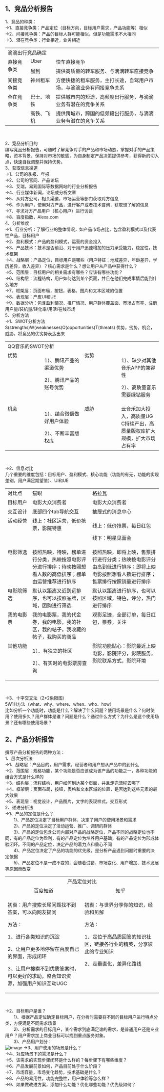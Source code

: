 ## 1、竞品分析报告

1、竞品的种类：<br/>
->1、直接竞争类：产品定位（目标方向，目标用户需求，产品功能等）相似<br/>
->2、间接竞争类：产品的目标人群可能相似，但是功能需求不大相同<br/>
->3、潜在竞争类：行业相近，业务相近<br/>

<table data-sort="sortDisabled">
    <tbody>
        <tr class="firstRow">
            <td valign="top" rowspan="1" colspan="3" style="word-break: break-all;">
                滴滴出行竞品确定
            </td>
        </tr>
        <tr>
            <td width="105.66666666666669" valign="top" rowspan="2" colspan="1" style="word-break: break-all;">
                直接竞争类
            </td>
            <td width="91.66666666666669" valign="top" style="word-break: break-all;">
                Uber
            </td>
            <td width="651" valign="top" style="word-break: break-all;">
                快车直接竞争<br/>
            </td>
        </tr>
        <tr>
            <td width="105.66666666666669" valign="top" style="word-break: break-all;">
                易到
            </td>
            <td width="89.66666666666669" valign="top" style="word-break: break-all;">
                提供高质量的转车服务、与滴滴转车直接竞争
            </td>
        </tr>
        <tr>
            <td width="105.66666666666669" valign="top" style="word-break: break-all;">
                间接竞争类
            </td>
            <td width="91.66666666666669" valign="top" style="word-break: break-all;">
                神州租车
            </td>
            <td width="651" valign="top" style="word-break: break-all;">
                方便快捷的租车服务，主打长途，自驾用户市场，与滴滴业务有间接竞争关系
            </td>
        </tr>
        <tr>
            <td width="105.66666666666669" valign="top" rowspan="2" colspan="1" style="word-break: break-all;">
                全在竞争类<br/>
            </td>
            <td width="91.66666666666669" valign="top" style="word-break: break-all;">
                巴士、地铁
            </td>
            <td width="651" valign="top" style="word-break: break-all;">
                提供城市内的短途，高频度出行服务，与滴滴业务有潜在的竞争关系
            </td>
        </tr>
        <tr>
            <td width="105.66666666666669" valign="top" style="word-break: break-all;">
                高铁、飞机
            </td>
            <td width="129.66666666666669" valign="top" style="word-break: break-all;">
                提供跨城市，跨国的低频段出行服务，与滴滴业务有潜在的竞争关系
            </td>
        </tr>
    </tbody>
</table>
<p>
    <br/>
</p>
2、竞品分析目的<br/>
编写竞品分析报告，可随时了解竞争对手的产品和市场动态，掌握对手的产品策略，资本背景，保持对市场的敏感，为自身制定产品决策提供参考，获得新的切入点，快速自我调整并保持优势。<br/>
3、获取信息渠道<br/>
->1、公司的季报、年报<br/>
->2、公司的官网、产品论坛<br/>
->3、艾瑞，易观国际等数据网站的行业分析报告<br/>
->4、行业媒体新闻，论坛或分析文章<br/>
->5、从对方公司，相关渠道，市场运营等部门获取对方信息<br/>
->6、作为用户，使用对方产品，进行客户或者技术咨询，获取想了解的信息<br/>
->7、寻求对方产品用户（核心用户）进行访谈<br/>
->8、百度指数，Alexa.com<br/>
4、分析维度<br/>
->1、行业分析：了解行业的整体情况，如产品市场占比，包含盈利模式以及代表性产品，目标用户<br/>
->2、盈利模式：产品的盈利模式，运营的资金投入<br/>
->3、产品技术：技术是否前沿、对于用户迅速增加的压力承受能力，稳定性，技术框架<br/>
->4、战略层：产品定位，目标用户是哪些（用户特征：地域差异，年龄差异，学历差异，收入差异）？核心需求是什么？想让用户从产品中获得什么？<br/>
->5、范围层：目标用户的相关需求有哪些？应该有哪些功能？<br/>
->6、结构层：流程结构，用户如何达到某个页面，并且在他们完成事情后能到什么地方<br/>
->7、框架层：页面布局，按钮，表格，图片和文本区域的位置<br/>
->8、表现层：产皮UI和UE<br/>
->9、数据分析：包含盈利情况、推广情况、用户群体覆盖面、市场占有率、注册用户量/装机量/转化率/用活/在线市场<br/>
5、分析方法<br/>
->1、SWOT分析方法<br/>
S(strengths)W(weaknesses)O(opportunities)T(threats) 优势，劣势，机会，威胁，将竞品的优劣势表达出来
<table data-sort="sortDisabled">
    <tbody>
        <tr class="firstRow">
            <td valign="top" rowspan="1" colspan="4" style="word-break: break-all;">
                QQ音乐的SWOT分析<br/>
            </td>
        </tr>
        <tr>
            <td width="231" valign="top" style="word-break: break-all;">
                优势
            </td>
            <td width="231" valign="top" style="word-break: break-all;">
                <p>
                    1）、腾讯产品的渠道优势
                </p>
                <p>
                    2）、腾讯产品的账号优势
                </p>
            </td>
            <td width="231" valign="top" style="word-break: break-all;">
                劣势
            </td>
            <td width="231" valign="top" style="word-break: break-all;">
                <p>
                    1）、缺少对其他音乐APP的兼容性
                </p>
                <p>
                    2）、高质量音乐需要绿钻服务
                </p>
            </td>
        </tr>
        <tr>
            <td width="231" valign="top" style="word-break: break-all;">
                机会
            </td>
            <td width="231" valign="top" style="word-break: break-all;">
                <p>
                    1）、结合微信做好用户体验
                </p>
                <p>
                    2）、不断丰富版权库
                </p>
            </td>
            <td width="231" valign="top" style="word-break: break-all;">
                威胁
            </td>
            <td width="231" valign="top" style="word-break: break-all;">
                云音乐加大投入，高质量UGC持续产出，高质量版权库扩大规模，扩大市场占有率
            </td>
        </tr>
    </tbody>
</table>
<p>
    <br/>
</p>

->2、信息对比<br/>
几个重要的维度包括：目标用户、盈利模式、核心功能（功能的有无，功能的实现差别，用户满足期望值）、UI和UE<br/>
<table>
    <tbody>
        <tr class="firstRow">
            <td width="129.66666666666666" valign="top" style="word-break: break-all;">
                对比点
            </td>
            <td width="370.6666666666667" valign="top" style="word-break: break-all;">
                猫眼
            </td>
            <td width="442.6666666666667" valign="top" style="word-break: break-all;">
                格拉瓦
            </td>
        </tr>
        <tr>
            <td width="129.66666666666666" valign="top" style="word-break: break-all;">
                目标用户
            </td>
            <td width="370.6666666666667" valign="top" style="word-break: break-all;">
                电影大众消费者
            </td>
            <td width="442.6666666666667" valign="top" style="word-break: break-all;">
                电影大众消费者
            </td>
        </tr>
        <tr>
            <td width="129.66666666666666" valign="top" style="word-break: break-all;">
                交互设计
            </td>
            <td width="370.6666666666667" valign="top" style="word-break: break-all;">
                底部四个tab导航交互
            </td>
            <td width="442.6666666666667" valign="top" style="word-break: break-all;">
                抽屉式的消息中心
            </td>
        </tr>
        <tr>
            <td width="129.66666666666666" valign="top" style="word-break: break-all;">
                活动经营
            </td>
            <td width="370.6666666666667" valign="top" style="word-break: break-all;">
                线上：社区运营，低价抢票，影院特惠
            </td>
            <td width="442.6666666666667" valign="top" style="word-break: break-all;">
                <p>
                    线上：低价抢票，每日红包
                </p>
                <p>
                    线下：明星见面会
                </p>
            </td>
        </tr>
        <tr>
            <td width="129.66666666666666" valign="top" style="word-break: break-all;">
                电影筛选
            </td>
            <td width="370.6666666666667" valign="top" style="word-break: break-all;">
                按照热映，待映，榜单进行分类，热映按照电影评分进行排序；待映按照想看人数的高低排序；榜单由运营推荐进行排序
            </td>
            <td width="442.6666666666667" valign="top" style="word-break: break-all;">
                按照热映，即将上映，售票排行进行分类；热映按电影评分由高到低进行排序；即将上映电影按照想看人数进行排序；售票排行按照销量进行排序
            </td>
        </tr>
        <tr>
            <td width="129.66666666666666" valign="top" style="word-break: break-all;">
                电影院筛选
            </td>
            <td width="370.6666666666667" valign="top" style="word-break: break-all;">
                默认以距离又近到远排序，也可以按照品牌，区域，团购进行筛选
            </td>
            <td width="442.6666666666667" valign="top" style="word-break: break-all;">
                默认以距离进行排序，也可以按照区域，特色，评分，热门进行排序
            </td>
        </tr>
        <tr>
            <td width="129.66666666666666" valign="top" style="word-break: break-all;">
                我的电影票
            </td>
            <td width="370.6666666666667" valign="top" style="word-break: break-all;">
                我的电影票，我的代金券，我的电影，我的社区，我的帖子，我收藏的帖子，我购买的商品
            </td>
            <td width="442.6666666666667" valign="top" style="word-break: break-all;">
                观影足迹，全部订单，每日红包，票券，关注
            </td>
        </tr>
        <tr>
            <td width="129.66666666666666" valign="top" style="word-break: break-all;">
                其他功能
            </td>
            <td width="370.6666666666667" valign="top" style="word-break: break-all;">
                <p>
                    1）、有独立的社区
                </p>
                <p>
                    2）、有实时的电影票房查询
                </p>
            </td>
            <td width="442.6666666666667" valign="top" style="word-break: break-all;">
                影院功能贴心：影院最近上映电影，影院评分，影院服务，影院联系方式，影院环境
            </td>
        </tr>
    </tbody>
</table>
<p>
    <br/>
</p>
->3、十字交叉法（2*2象限图）<br/>
5W1H方法（what、why、where、when、who、how）<br/>
比如分析一个功能时，功能是什么？解决了什么问题？使用场景是什么？何时使用？使用多久？用户群体是谁？问题是什么？通过什么方式？为什么是这个使用场景？还有哪些使用场景？<br/>


## 2、产品分析报告
撰写产品分析报告的两种方法：<br/>
1、层次分析法<br/>
->1、战略层：产品目的，用户需求，经营者和用户想从产品中的到什么<br/>
->2、范围层：规格功能，某个功能是否应该成为该产品的功能之一，各种功能的组合方式是什么样的<br/>
->3、结构层：流程结构，用户如何到达某个页面，并且走完流程去哪了<br/>
->4、框架层：页面布局，按钮，表格和文本区域的位置，是否达到这些元素的最大效果<br/>
->5、表现层：视觉设计，产品图片，文字的表现样式，交互形式<br/>
2、递进分析法<br/>
->1、产品的定位是什么？<br/>
&emsp;&emsp;1)、产品定位决定了目标用户群体，决定了用户的使用场景和需求<br/>
&emsp;&emsp;2)、产品的定位决定了活动运营、推广、调研的群体<br/>
&emsp;&emsp;3)、产品的定位包含公司内部对产品的战略定位，产品不同的战略定位也不同，有的产品定位为盈利，有的产品定位为培养用户基础，有的产品定位为形成体验闭环。不同的产品定位，决定产品的着力点和重心不同<br/>
&emsp;&emsp;4)、产品定位决定了产品的功能的优先级，是分析产品遇到问题时重要的决定依据<br/>
&emsp;&emsp;5)、产品定位不是一成不变的，会随着试错、市场变化、用户增加、技术发展等原因而改变<br/>
<table data-sort="sortDisabled">
    <tbody>
        <tr class="firstRow">
            <td valign="middle" rowspan="1" colspan="2" align="center" style="word-break: break-all;">
                产品定位对比
            </td>
        </tr>
        <tr>
            <td width="483" valign="middle" align="center" style="word-break: break-all;">
                百度知道
            </td>
            <td width="483" valign="middle" align="center" style="word-break: break-all;">
                知乎
            </td>
        </tr>
        <tr>
            <td width="483" valign="top" style="word-break: break-all;">
                <p>
                    初衷：用户搜索长尾问题找不到答案，可以向网友提问
                </p>
                <p>
                    方法：
                </p>
                <p>
                    1、进行各类知识的沉淀
                </p>
                <p>
                    2、让用户更多地停留在百度自己的界面，形成闭环
                </p>
                <p>
                    3、让用户搜索不到优质答案时，可以更好的求助，整合知识资源，加强用户知识互动UGC
                </p>
            </td>
            <td width="483" valign="top" style="word-break: break-all;">
                <p>
                    初衷：与世界分享你的知识，经验和见解
                </p>
                <p>
                    方法：
                </p>
                <p>
                    1、定位于高品质回答的知识社区，链接各行业的精英，分享彼此的专业知识
                </p>
                <p>
                    2、走垂直化，差异化路线
                </p>
            </td>
        </tr>
    </tbody>
</table>
<p>
    <br/>
</p>

->2、目标用户是谁？<br/>
&emsp;&emsp;1)、根据产品定位确定目标用户，在分析时需要将不同的目标用户进行特点分类，方便满足不同需求场景<br/>
&emsp;&emsp;2)、分析需求的目标用户，某个需求到底满足谁的需求，是普通用户还是专业用户？用户需求加上商业目标可以找到重点服务对象。<br/>
&emsp;&emsp;3)、产品用户划分：<br/>
![image]()
->3、用户使用的场景是什么？<br/>
->4、对应场景下的需求是什么？<br/>
->5、该需求的实现步骤闭环是什么样的？每步骤下有哪些维度？<br/>
->6、产品发展前景如何，产品目前处于什么阶段？<br/>
->7、市场容量，市场变化趋势，技术基础是什么？<br/>
->8、产品的易用性，功能完整性，用户体验等怎么样？<br/>
->9、如果做改进方案，添加什么功能？优化哪些功能？优先级如何？<br/>
